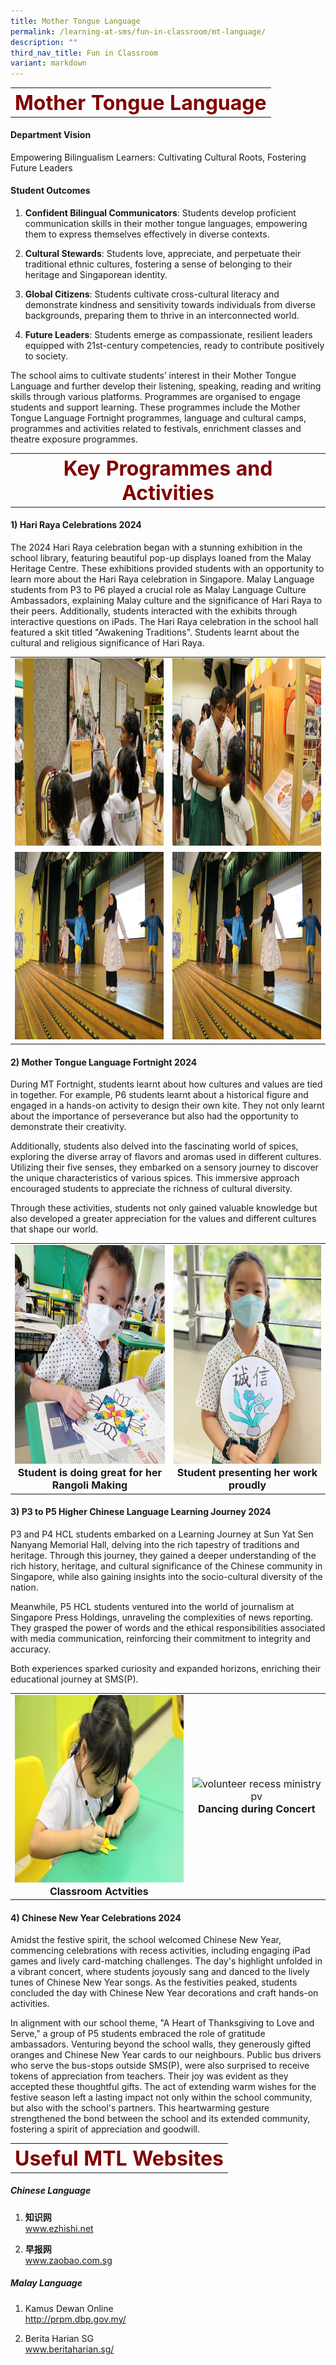 ```yaml
---
title: Mother Tongue Language
permalink: /learning-at-sms/fun-in-classroom/mt-language/
description: ""
third_nav_title: Fun in Classroom
variant: markdown
---
```

<table>
	<tbody><tr>
		<th><font size="6" color="maroon">
     Mother Tongue Language
 </font></th>
</tr>
	<tr>
</tr>
</tbody></table>

#### Department Vision

Empowering Bilingualism Learners: Cultivating Cultural Roots, Fostering Future Leaders 

#### Student Outcomes

1. **Confident Bilingual Communicators**: Students develop proficient communication skills in their mother tongue languages, empowering them to express themselves effectively in diverse contexts. 

2. **Cultural Stewards**: Students love, appreciate, and perpetuate their traditional ethnic cultures, fostering a sense of belonging to their heritage and Singaporean identity. 

3. **Global Citizens**: Students cultivate cross-cultural literacy and demonstrate kindness and sensitivity towards individuals from diverse backgrounds, preparing them to thrive in an interconnected world. 

4. **Future Leaders**: Students emerge as compassionate, resilient leaders equipped with 21st-century competencies, ready to contribute positively to society.

The school aims to cultivate students’ interest in their Mother Tongue Language and further develop their listening, speaking, reading and writing skills through various platforms. Programmes are organised to engage students and support learning. These programmes include the Mother Tongue Language Fortnight programmes, language and cultural camps, programmes and activities related to festivals, enrichment classes and theatre exposure programmes.

<table>
	<tbody><tr>
		<th><font size="6" color="maroon">
  Key Programmes and Activities
 </font></th>
</tr>
	<tr>
</tr>
</tbody></table>

#### **1) Hari Raya Celebrations 2024**

The 2024 Hari Raya celebration began with a stunning exhibition in the school library, featuring beautiful pop-up displays loaned from the Malay Heritage Centre. These exhibitions provided students with an opportunity to learn more about the Hari Raya celebration in Singapore. Malay Language students from P3 to P6 played a crucial role as Malay Language Culture Ambassadors, explaining Malay culture and the significance of Hari Raya to their peers. Additionally, students interacted with the exhibits through interactive questions on iPads. The Hari Raya celebration in the school hall featured a skit titled "Awakening Traditions". Students learnt about the cultural and religious significance of Hari Raya. 

<table>
<tbody><tr>
<td><center><font size="3"><img src="/images/Department/MT%20Language/hari_raya_exhibition.jpg" alt="volunteer recess ministry pv" style="width:400px;height:300px;"><b></b></font></center>
</td>
<td><center><font size="3"><img src="/images/Department/MT%20Language/student_embassador.jpg" alt="volunteer recess ministry pv" style="width:400px;height:300px;"><b></b></font></center>
</td>
</tr>
	<tr>
<td><center><font size="3"><img src="/images/Department/MT%20Language/hari_raya_performance.jpg" alt="volunteer recess ministry pv" style="width:400px;height:300px;"><b></b></font></center>
</td>
<td><center><font size="3"><img src="/images/Department/MT%20Language/hari_raya_performance.jpg" alt="volunteer recess ministry pv" style="width:400px;height:300px;"><b></b></font></center>
</td>
</tr>
</tbody></table>


#### **2) Mother Tongue Language Fortnight 2024**

During MT Fortnight, students learnt about how cultures and values are tied in together. For example, P6 students learnt about a historical figure and engaged in a hands-on activity to design their own kite. They not only learnt about the importance of perseverance but also had the opportunity to demonstrate their creativity.

Additionally, students also delved into the fascinating world of spices, exploring the diverse array of flavors and aromas used in different cultures. Utilizing their five senses, they embarked on a sensory journey to discover the unique characteristics of various spices. This immersive approach encouraged students to appreciate the richness of cultural diversity.

Through these activities, students not only gained valuable knowledge but also developed a greater appreciation for the values and different cultures that shape our world.
  

<table>
<tbody><tr>
<td><center><font size="3"><img src="/images/CL%20Dpt%202022/Student%20is%20doing%20great%20for%20her%20Rangoli%20Making.jpg" alt="volunteer recess ministry pv" style="width:300px;height:350px;"><b>Student is doing great for her Rangoli Making</b></font></center>
</td>
<td><center><font size="3"><img src="/images/CL%20Dpt%202022/Student%20presenting%20her%20work%20proudly.jpg" alt="volunteer recess ministry pv" style="width:300px;height:350px;"><b>Student presenting her work proudly</b></font></center>
</td>
</tr>
</tbody></table>

#### **3) P3 to P5 Higher Chinese Language Learning Journey 2024**  

P3 and P4 HCL students embarked on a Learning Journey at Sun Yat Sen Nanyang Memorial Hall, delving into the rich tapestry of traditions and heritage. Through this journey, they gained a deeper understanding of the rich history, heritage, and cultural significance of the Chinese community in Singapore, while also gaining insights into the socio-cultural diversity of the nation.

Meanwhile, P5 HCL students ventured into the world of journalism at Singapore Press Holdings, unraveling the complexities of news reporting. They grasped the power of words and the ethical responsibilities associated with media communication, reinforcing their commitment to integrity and accuracy.

Both experiences sparked curiosity and expanded horizons, enriching their educational journey at SMS(P).


<table>
<tbody><tr>
<td><center><font size="3"><img src="/images/CL%20Dpt%202022/IMG_0066.jpg" alt="volunteer recess ministry pv" style="width:400px;height:300px;"><b>Classroom Actvities</b></font></center>
</td>
<td><center><font size="3"><img src="/images/CL%20Dpt%202022/IMG_0021.jpg" alt="volunteer recess ministry pv" style="width:400px;height:300px;"><b>Dancing during Concert</b></font></center>
</td>
</tr>
</tbody></table>

#### **4) Chinese New Year Celebrations 2024**

Amidst the festive spirit, the school welcomed Chinese New Year, commencing celebrations with recess activities, including engaging iPad games and lively card-matching challenges. The day's highlight unfolded in a vibrant concert, where students joyously sang and danced to the lively tunes of Chinese New Year songs. As the festivities peaked, students concluded the day with Chinese New Year decorations and craft hands-on activities.

In alignment with our school theme, "A Heart of Thanksgiving to Love and Serve," a group of P5 students embraced the role of gratitude ambassadors. Venturing beyond the school walls, they generously gifted oranges and Chinese New Year cards to our neighbours. Public bus drivers who serve the bus-stops outside SMS(P), were also surprised to receive tokens of appreciation from teachers. Their joy was evident as they accepted these thoughtful gifts. The act of extending warm wishes for the festive season left a lasting impact not only within the school community, but also with the school's partners. This heartwarming gesture strengthened the bond between the school and its extended community, fostering a spirit of appreciation and goodwill.


<table>
	<tbody><tr>
		<th><font size="6" color="maroon">
  Useful MTL Websites
 </font></th>
</tr>
	<tr>
</tr>
</tbody></table>

##### Chinese Language

1. **知识网**
<br><a href="https://www.ezhishi.net/" target="_blank">www.ezhishi.net</a>
    
2.  **早报网**
<br><a href="https://www.zaobao.com.sg/" target="_blank">www.zaobao.com.sg</a>

##### Malay Language

1. Kamus Dewan Online
<br><a href="http://prpm.dbp.gov.my/" target="_blank">http://prpm.dbp.gov.my/</a>


2. Berita Harian SG
<br><a href="https://www.beritaharian.sg/" target="_blank">www.beritaharian.sg/
</a>